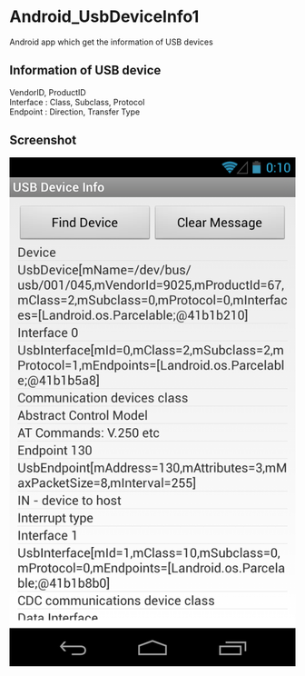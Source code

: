 Android_UsbDeviceInfo1
======================

Android app which get the information of USB devices

## Information of USB device
VendorID, ProductID<br>
Interface : Class, Subclass, Protocol<br>
Endpoint : Direction, Transfer Type<br>

## Screenshot
![screenshot](https://raw.githubusercontent.com/ohwada/Android_UsbDeviceInfo1/master/usb_serial_arduino.png)
